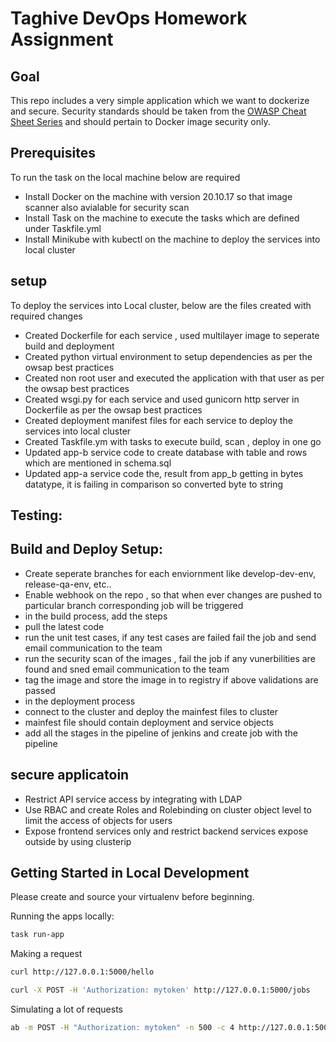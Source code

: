 # Taghive DevOps Homework Assignment

## Goal

This repo includes a very simple application which we want to dockerize and secure.  Security standards should be taken from the [OWASP Cheat Sheet Series](https://cheatsheetseries.owasp.org/index.html) and should pertain to Docker image security only.

## Prerequisites

To run the task on the local machine below are required

- Install Docker on the machine with version 20.10.17 so that image scanner also avialable for security scan
- Install Task on the machine to execute the tasks which are defined under Taskfile.yml
- Install Minikube with kubectl on the machine to deploy the services into local cluster 

## setup

To deploy the services into Local cluster, below are the files created with required changes

- Created Dockerfile for each service , used multilayer image to seperate build and deployment
- Created python virtual environment to setup dependencies as per the owsap best practices
- Created non root user and executed the application with that user as per the owsap best practices
- Created wsgi.py for each service and used gunicorn http server in Dockerfile as per the owsap best practices
- Created deployment manifest files for each service to deploy the services into local cluster 
- Created Taskfile.ym with tasks to execute build, scan , deploy in one go
- Updated app-b service code to create database with table and rows which are mentioned in schema.sql
- Updated app-a service code the, result from app_b getting in bytes datatype, it is failing in comparison so converted byte to string

## Testing:

## Build and Deploy Setup:

- Create seperate branches for each enviornment like develop-dev-env, release-qa-env, etc..
- Enable webhook on the repo , so that when ever changes are pushed to particular branch corresponding job will be triggered
- in the build process, add the steps 
- pull the latest code
- run the unit test cases, if any test cases are failed fail the job and send email communication to the team
- run the security scan of the images , fail the job if any vunerbilities are found and sned email communication to the team
- tag the image and store the image in to registry if above validations are passed
- in the deployment process
- connect to the cluster and deploy the mainfest files to cluster
- mainfest file should contain deployment and service objects 
- add all the stages in the pipeline of jenkins and create job with the pipeline

## secure applicatoin

- Restrict API service access by integrating with LDAP 
- Use RBAC and create Roles and Rolebinding on cluster object level to limit the access of objects for users
- Expose frontend services only and restrict backend services expose outside by using clusterip 



## Getting Started in Local Development

Please create and source your virtualenv before beginning. 

Running the apps locally:

```bash
task run-app
```

Making a request

```bash
curl http://127.0.0.1:5000/hello

curl -X POST -H 'Authorization: mytoken' http://127.0.0.1:5000/jobs
```

Simulating a lot of requests

```bash
ab -m POST -H "Authorization: mytoken" -n 500 -c 4 http://127.0.0.1:5000/jobs
```

